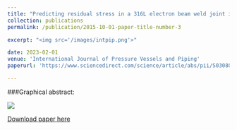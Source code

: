 ```yaml
---
title: "Predicting residual stress in a 316L electron beam weld joint incorporating plastic properties derived from a crystal plasticity finite element model"
collection: publications
permalink: /publication/2015-10-01-paper-title-number-3

excerpt: "<img src='/images/intpip.png'>"

date: 2023-02-01
venue: 'International Journal of Pressure Vessels and Piping'
paperurl: 'https://www.sciencedirect.com/science/article/abs/pii/S0308016122002538'

---
```

###Graphical abstract:

<img src='/images/intpipgraph.png'>

[Download paper here](https://www.sciencedirect.com/science/article/abs/pii/S0308016122002538)

